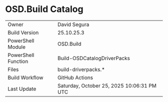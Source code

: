﻿# OSD.Build Catalog

| | |
|-|-|
| Owner | David Segura |
| Build Version | 25.10.25.3 |
| PowerShell Module | OSD.Build |
| PowerShell Function | Build-OSDCatalogDriverPacks |
| Files | build-driverpacks.* |
| Build Workflow | GitHub Actions |
| Last Update | Saturday, October 25, 2025 10:06:31 PM UTC |
